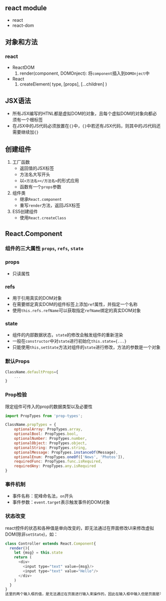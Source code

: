 ## react module
* react
* react-dom

## 对象和方法
### react
* ReactDOM
    1. render(component, DOMOnject): 将`component`插入到`DOMOnject`中
* React
    1. createElement(
          type,
          [props],
          [...children]
        )

## JSX语法
* 所有JSX编写的HTNL都是虚拟DOM的对象，且每个虚拟DOM的对象向都必须有一个根标签
* 在JSX中的JS代码必须放置在`{}`中，`{}`中若还有JSX代码，则其中的JS代码还需要继续加`{}`

## 创建组件
1. 工厂函数
    * 返回值的JSX标签
    * 方法名大写开头
    * 以`<方法名></方法名>`的形式应用
    * 函数有一个`props`参数
2. 组件类
    * 继承`React.component`
    * 重写`render`方法，返回JSX标签
3. ES5创建组件
    * 使用`React.createClass`

## React.Component
### 组件的三大属性 `props`, `refs`, `state`
### props
* 只读属性

### refs
* 用于引用真实的DOM对象
* 在需要绑定真实DOM的组件标签上添加`ref`属性，并指定一个名称
* 使用`this.refs.refName`可以获取指定`refName`绑定的真实DOM对象

### state
* 组件的内部数据状态，`state`的修改会触发组件的重新渲染
* 一般在`constructor`中对`state`进行初始化`this.state={...}`
* 只能使用`this,setState`方法对组件的`state`进行修改，方法的参数是一个对象
### 默认Props
```javascript
ClassName.defaultProps={
    ...
}
```

### Prop检验
限定组件可传入的prop的数据类型以及必要性
```javascript
import PropTypes from 'prop-types';

ClassName.propTypes = {
    optionalArray: PropTypes.array,
    optionalBool: PropTypes.bool,
    optionalNumber: PropTypes.number,
    optionalObject: PropTypes.object,
    optionalString: PropTypes.string,
    optionalMessage: PropTypes.instanceOf(Message),
    optionalEnum: PropTypes.oneOf(['News', 'Photos']),
    requiredFunc: PropTypes.func.isRequired,
    requiredAny: PropTypes.any.isRequired
}
```

### 事件机制
* 事件名称：驼峰命名法，`on`开头
* 事件参数：`event.target`表示触发事件的DOM对象

### 状态改变
react控件的状态和各种值是单向改变的，即无法通过在界面修改UI来修改虚拟DOM(除非`setState`)，如：
```javascript
class Controller extends React.Component{
  render(){
    let {msg} = this.state
    return (
      <div>
        <input type="text" value={msg}/>
        <input type="text" value="Hello"/>
      </div>
    )
  }
}
这里的两个输入框的值，是无法通过在页面进行输入来操作的，因此在输入框中输入但是页面是不会变化的，因为没有引起虚拟DOM的改变，因而页面不会自动渲染
```
